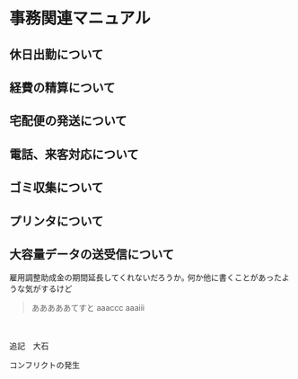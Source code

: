 # 事務関連マニュアル
## 休日出勤について
## 経費の精算について
## 宅配便の発送について
## 電話、来客対応について
## ゴミ収集について
## プリンタについて
## 大容量データの送受信について

雇用調整助成金の期間延長してくれないだろうか｡
何か他に書くことがあったような気がするけど
> あああああてすと
> aaaccc
aaaiii
<br>

</br>
追記　大石



コンフリクトの発生